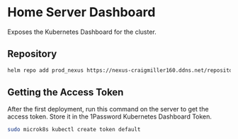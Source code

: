 # Home Server Dashboard

Exposes the Kubernetes Dashboard for the cluster.

## Repository

```bash
helm repo add prod_nexus https://nexus-craigmiller160.ddns.net/repository/helm-private
```

## Getting the Access Token

After the first deployment, run this command on the server to get the access token. Store it in the 1Password Kubernetes Dashboard Token.

```bash
sudo microk8s kubectl create token default
```